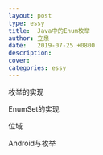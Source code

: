 ```yaml
---
layout: post
type: essy
title:  Java中的Enum枚举
author: 立泉
date:   2019-07-25 +0800
description: 
cover: 
categories: essy
---
```


枚举的实现

EnumSet的实现

位域

Android与枚举
